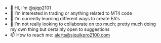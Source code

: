 - 👋 Hi, I’m @sjqp2101
- 👀 I’m interested in trading or anything related to MT4 code
- 🌱 I’m currently learning different ways to create EA's 
- 💞️ I’m not really looking to collaborate on too much; pretty much doing my own thing but certainly open to suggestions
- 📫 How to reach me: alerts@sjquikpro2100.com

<!---
sjqp2101/sjqp2101 is a ✨ special ✨ repository because its `README.md` (this file) appears on your GitHub profile.
You can click the Preview link to take a look at your changes.
--->
